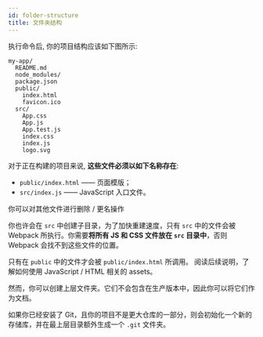 ```yaml
---
id: folder-structure
title: 文件夹结构
---
```


执行命令后, 你的项目结构应该如下图所示:

```
my-app/
  README.md
  node_modules/
  package.json
  public/
    index.html
    favicon.ico
  src/
    App.css
    App.js
    App.test.js
    index.css
    index.js
    logo.svg
```

对于正在构建的项目来说, **这些文件必须以如下名称存在**:

- `public/index.html` —— 页面模版；
- `src/index.js` —— JavaScript 入口文件。

你可以对其他文件进行删除 / 更名操作

你也许会在 `src` 中创建子目录，为了加快重建速度，只有 `src` 中的文件会被 Webpack 所执行。你需要**将所有 JS 和 CSS 文件放在 `src` 目录中**，否则 Webpack 会找不到这些文件的位置。

只有在 `public` 中的文件才会被 `public/index.html` 所调用。 阅读后续说明，了解如何使用 JavaScript / HTML 相关的 assets。

然而，你可以创建上层文件夹。它们不会包含在生产版本中，因此你可以将它们作为文档。

如果你已经安装了 Git，且你的项目不是更大仓库的一部分，则会初始化一个新的存储库，并在最上层目录额外生成一个 `.git` 文件夹。
